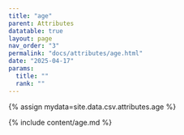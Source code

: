 ```yaml
---
title: "age"
parent: Attributes
datatable: true
layout: page
nav_order: "3"
permalink: "docs/attributes/age.html"
date: "2025-04-17"
params:
  title: ""
  rank: ""
---
```

{% assign mydata=site.data.csv.attributes.age %} 

{% include content/age.md %}
